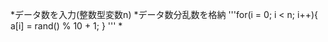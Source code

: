 *データ数を入力(整数型変数n)
*データ数分乱数を格納
'''for(i = 0; i < n; i++){
        a[i] = rand() % 10 + 1;
    }
'''
*
